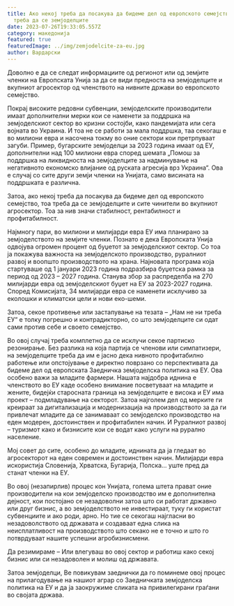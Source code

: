 ```yaml
---
title: Ако некој треба да посакува да бидеме дел од европското семејство, тоа
  треба да се земјоделците
date: 2023-07-26T19:33:05.557Z
category: македонија
featured: true
featuredImage: ../img/zemjodelcite-za-eu.jpg
author: Вардарски
---
```

<!--StartFragment-->

Доволно е да се следат информациите од регионот или од земјите членки на Европската Унија за да се види предноста на земјоделците и вкупниот агросектор од членството на нивните држави во европското семејство.

Покрај високите редовни субвенции, земјоделските производители имаат дополнителни мерки кои се наменети за поддршка на земјоделскиот сектор во кризни состојби, како пандемијата или сега војната во Украина. И тоа не се работи за мала поддршка, таа секогаш е во милиони евра и насочена токму во оние сектори кои претрпуваат загуби. Пример, бугарските земјоделци за 2023 година имаат од ЕУ, дополнителни над 100 милиони евра според шемата „Помош за поддршка на ликвидноста на земјоделците за надминување на негативното економско влијание од руската агресија врз Украина“. Ова е случај со сите други земји членки на Унијата, само висината на поддршката е различна.

Затоа, ако некој треба да посакува да бидеме дел од европското семејство, тоа треба да се земјоделците и сите чинители во вкупниот агросектор. Тоа за нив значи стабилност, рентабилност и профитабилност.

Најмногу пари, во милиони и милијарди евра ЕУ има планирано за земјоделството на земјите членки. Познато е дека Европската Унија одвојува огромен процент од буџетот за земјоделскиот сектор. Со тоа ја покажува важноста на земјоделското производство, руралниот развој и воопшто производството на храна. Најновата програма која стартуваше од 1 јануари 2023 година подразбира буџетска рамка за период од 2023 – 2027 година. Станува збор за распределба на 270 милијарди евра од земјоделскиот буџет на ЕУ за 2023-2027 година. Според Комисијата, 34 милијарди евра се наменети исклучиво за еколошки и климатски цели и нови еко-шеми.

Затоа, секое противење или застапување на тезата – „Нам не ни треба ЕУ“ е толку погрешно и контрадикторно, со што земјоделците си одат сами против себе и своето семејство.

Во овој случај треба комплетно да се исклучи секое партиско резонирање. Без разлика на која партија се членови или симпатизери, на земјоделците треба да им е јасно дека нивното профитабилно работење или опстојување е директно поврзано со перспективата да бидеме дел од европската Заедничка земјоделска политика на ЕУ. Ова особено важи за младите фармери. Нашата најдобра иднина е членството во ЕУ каде особено внимание посветуваат на младите и жените, бидејќи старосната граница на земјоделците е висока и ЕУ има проект – подмладување на секторот. Затоа најголем дел од мерките ги креираат за дигитализација и модернизација на производството за да ги привлечат младите да се занимаваат со земјоделско производство на еден модерен, достоинствен и профитабилен начин. И Руралниот развој – туризмот како и бизнисите кои се водат како услуги на рурално население.

Мој совет до сите, особено до младите, иднината да ја гледаат во агросекторот на еден современ и достоинствен начин. Милијарди евра искористија Словенија, Хрватска, Бугарија, Полска… уште пред да станат членки на ЕУ.

Во овој (незапирлив) процес кон Унијата, голема штета прават оние производители на кои земјоделско производство им е дополнителна дејност, кои постојано се незадоволни затоа што си работат државно или друг бизнис, а во земјоделството не инвестираат, туку ги користат субвенциите и ако роди, арно. Но тие се секогаш најгласни во незадоволството од државата и создаваат една слика на неисплатливост на производството што секако не е точно и што го потврдуваат нашите успешни агробизнисмени.

Да резимираме – Или влегуваш во овој сектор и работиш како секој бизнис или си незадоволен и молиш од државата.

Затоа земјоделци, Ве повикувам заеднички да го поминеме овој процес на прилагодување на нашиот аграр со Заедничката земјоделска политика на ЕУ и да ја заокружиме сликата на привилегирани граѓани во својата држава.

<!--EndFragment-->